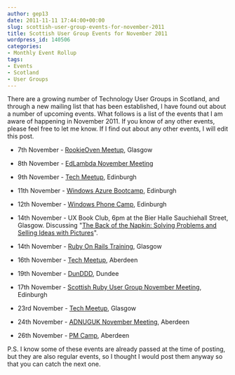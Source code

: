 ```yaml
---
author: gep13
date: 2011-11-11 17:44:00+00:00
slug: scottish-user-group-events-for-november-2011
title: Scottish User Group Events for November 2011
wordpress_id: 140506
categories:
- Monthly Event Rollup
tags:
- Events
- Scotland
- User Groups
---
```


There are a growing number of Technology User Groups in Scotland, and through a new mailing list that has been established, I have found out about a number of upcoming events. What follows is a list of the events that I am aware of happening in November 2011. If you know of any other events, please feel free to let me know. If I find out about any other events, I will edit this post.






  * 7th November - [RookieOven Meetup](http://rookieoven.com/meetup/), Glasgow


  * 8th November - [EdLambda November Meeting](http://www.edlambda.co.uk/coming-up/novembermeetup-08112011)


  * 9th November - [Tech Meetup](http://techmeetup.co.uk/), Edinburgh


  * 11th November - [Windows Azure Bootcamp](http://uktechdays.cloudapp.net/upcoming-events/windows-azure-bootcamp-(edinburgh).aspx), Edinburgh


  * 12th November - [Windows Phone Camp](http://uktechdays.cloudapp.net/upcoming-events/windows-phone-camp-(edinburgh).aspx), Edinburgh


  * 14th November - UX Book Club, 6pm at the Bier Halle Sauchiehall Street, Glasgow. Discussing "[The Back of the Napkin: Solving Problems and Selling Ideas with Pictures](http://www.google.com/url?sa=D&q=http://www.amazon.co.uk/Back-Napkin-Solving-Problems-Pictures/dp/1591843065/ref%3Ddp_ob_title_bk&usg=AFQjCNE7LadI00tXW9G210Orce2cMIFyNQ)".


  * 14th November - [Ruby On Rails Training](http://www.glasgowtechnet.com/events/39464772/?eventId=39464772&action=detail), Glasgow


  * 16th November - [Tech Meetup](http://techmeetup.co.uk/blog/2011/11/aberdeen_techmeetup_24/), Aberdeen


  * 19th November - [DunDDD](http://dundee.dddscotland.co.uk/), Dundee


  * 17th November - [Scottish Ruby User Group November Meeting](http://scotrug.org/2011/11/10/november-meeting.html), Edinburgh


  * 23rd November - [Tech Meetup](http://techmeetup.co.uk/), Glasgow


  * 24th November - [ADNUGUK November Meeting](http://adnuguk-nov2011.eventbrite.com), Aberdeen


  * 26th November - [PM Camp](http://pmcampaberdeen2011.eventbrite.co.uk/), Aberdeen


P.S. I know some of these events are already passed at the time of posting, but they are also regular events, so I thought I would post them anyway so that you can catch the next one.
